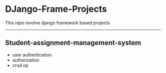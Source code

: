 # DJango-Frame-Projects
This repo involve django framework based projects

---

## Student-assignment-management-system
* user authentication 
* autherization
* crud op
